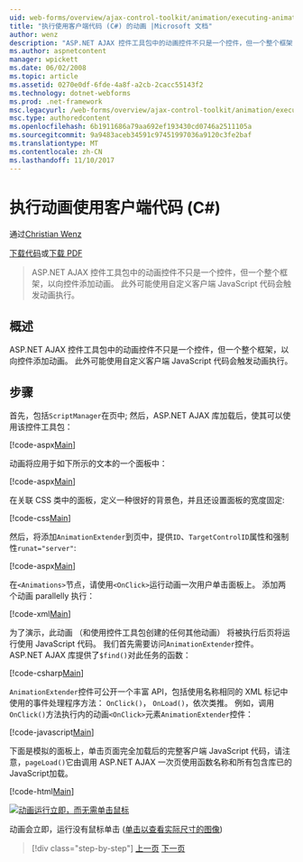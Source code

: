 ```yaml
---
uid: web-forms/overview/ajax-control-toolkit/animation/executing-animations-using-client-side-code-cs
title: "执行使用客户端代码 (C#) 的动画 |Microsoft 文档"
author: wenz
description: "ASP.NET AJAX 控件工具包中的动画控件不只是一个控件，但一个整个框架，以向控件添加动画。 动画执行中..."
ms.author: aspnetcontent
manager: wpickett
ms.date: 06/02/2008
ms.topic: article
ms.assetid: 0270e0df-6fde-4a8f-a2cb-2cacc55143f2
ms.technology: dotnet-webforms
ms.prod: .net-framework
msc.legacyurl: /web-forms/overview/ajax-control-toolkit/animation/executing-animations-using-client-side-code-cs
msc.type: authoredcontent
ms.openlocfilehash: 6b1911686a79aa692ef193430cd0746a2511105a
ms.sourcegitcommit: 9a9483aceb34591c97451997036a9120c3fe2baf
ms.translationtype: MT
ms.contentlocale: zh-CN
ms.lasthandoff: 11/10/2017
---
```

<a name="executing-animations-using-client-side-code-c"></a>执行动画使用客户端代码 (C#)
====================
通过[Christian Wenz](https://github.com/wenz)

[下载代码](http://download.microsoft.com/download/f/9/a/f9a26acd-8df4-4484-8a18-199e4598f411/Animation10.cs.zip)或[下载 PDF](http://download.microsoft.com/download/6/7/1/6718d452-ff89-4d3f-a90e-c74ec2d636a3/animation10CS.pdf)

> ASP.NET AJAX 控件工具包中的动画控件不只是一个控件，但一个整个框架，以向控件添加动画。 此外可能使用自定义客户端 JavaScript 代码会触发动画执行。


## <a name="overview"></a>概述

ASP.NET AJAX 控件工具包中的动画控件不只是一个控件，但一个整个框架，以向控件添加动画。 此外可能使用自定义客户端 JavaScript 代码会触发动画执行。

## <a name="steps"></a>步骤

首先，包括`ScriptManager`在页中; 然后，ASP.NET AJAX 库加载后，使其可以使用该控件工具包：

[!code-aspx[Main](executing-animations-using-client-side-code-cs/samples/sample1.aspx)]

动画将应用于如下所示的文本的一个面板中：

[!code-aspx[Main](executing-animations-using-client-side-code-cs/samples/sample2.aspx)]

在关联 CSS 类中的面板，定义一种很好的背景色，并且还设置面板的宽度固定:

[!code-css[Main](executing-animations-using-client-side-code-cs/samples/sample3.css)]

然后，将添加`AnimationExtender`到页中，提供`ID`、`TargetControlID`属性和强制性`runat="server"`:

[!code-aspx[Main](executing-animations-using-client-side-code-cs/samples/sample4.aspx)]

在`<Animations>`节点，请使用`<OnClick>`运行动画一次用户单击面板上。 添加两个动画 parallelly 执行：

[!code-xml[Main](executing-animations-using-client-side-code-cs/samples/sample5.xml)]

为了演示，此动画 （和使用控件工具包创建的任何其他动画） 将被执行后页将运行使用 JavaScript 代码。 我们首先需要访问`AnimationExtender`控件。 ASP.NET AJAX 库提供了`$find()`对此任务的函数：

[!code-csharp[Main](executing-animations-using-client-side-code-cs/samples/sample6.cs)]

`AnimationExtender`控件可公开一个丰富 API，包括使用名称相同的 XML 标记中使用的事件处理程序方法： `OnClick()`， `OnLoad()`，依次类推。 例如，调用`OnClick()`方法执行内的动画`<OnClick>`元素`AnimationExtender`控件：

[!code-javascript[Main](executing-animations-using-client-side-code-cs/samples/sample7.js)]

下面是模拟的面板上，单击页面完全加载后的完整客户端 JavaScript 代码，请注意，`pageLoad()`它由调用 ASP.NET AJAX 一次页使用函数名称和所有包含库已的 JavaScript加载。

[!code-html[Main](executing-animations-using-client-side-code-cs/samples/sample8.html)]


[![动画运行立即，而无需单击鼠标](executing-animations-using-client-side-code-cs/_static/image2.png)](executing-animations-using-client-side-code-cs/_static/image1.png)

动画会立即，运行没有鼠标单击 ([单击以查看实际尺寸的图像](executing-animations-using-client-side-code-cs/_static/image3.png))

>[!div class="step-by-step"]
[上一页](modifying-animations-from-the-server-side-cs.md)
[下一页](changing-an-animation-using-client-side-code-cs.md)
